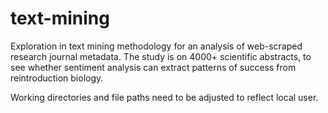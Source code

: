 # text-mining
Exploration in text mining methodology for an analysis of web-scraped research journal metadata. The study is on 4000+ scientific abstracts, to see whether sentiment analysis can extract patterns of success from reintroduction biology. 

Working directories and file paths need to be adjusted to reflect local user.
